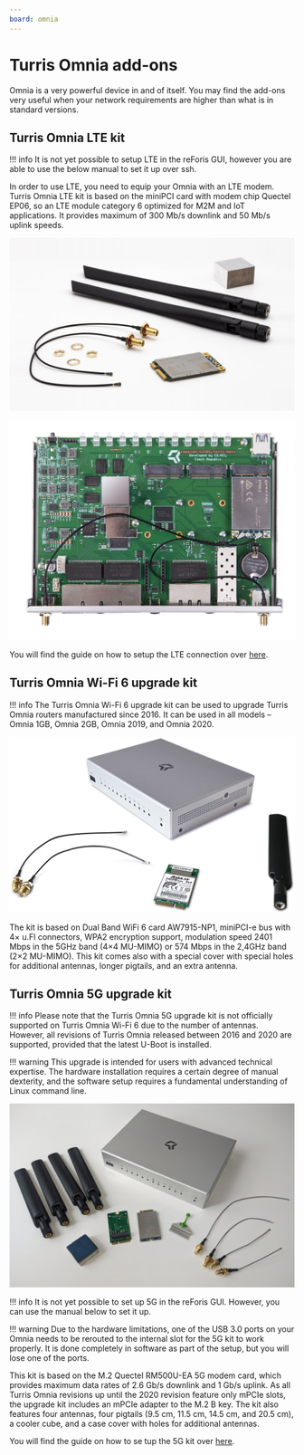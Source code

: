 ```yaml
---
board: omnia
---
```


# Turris Omnia add-ons

Omnia is a very powerful device in and of itself. You may find the add-ons very
useful when your network requirements are higher than what is in standard
versions.

## Turris Omnia LTE kit

!!! info
    It is not yet possible to setup LTE in the reForis GUI, however you are
    able to use the below manual to set it up over ssh.

In order to use LTE, you need to equip your Omnia with an LTE modem.
Turris Omnia LTE kit is based on the miniPCI card with modem chip Quectel EP06,
so an LTE module category 6 optimized for M2M and IoT applications. It provides
maximum of 300 Mb/s downlink and 50 Mb/s uplink speeds.

![Turris Omnia LTE kit](turris-omnia-lte-upgrade-kit.jpg)

![Turris Omnia board with LTE kit](turris-omnia-lte-board.jpg)

You will find the guide on how to setup the LTE connection
over [here](../../../geek/lte/index.md).

## Turris Omnia Wi-Fi 6 upgrade kit

!!! info
    The Turris Omnia Wi-Fi 6 upgrade kit can be used to upgrade Turris Omnia
    routers manufactured since 2016. It can be used in all models – Omnia
    1GB, Omnia 2GB, Omnia 2019, and Omnia 2020.

![Turris Omnia Wi-Fi 6 Upgrade kit](turris-omnia-wifi-6-upgrade-kit.jpg)

The kit is based on Dual Band WiFi 6 card AW7915-NP1,
miniPCI-e bus with 4× u.Fl connectors, WPA2 encryption support,
modulation speed 2401 Mbps in the 5GHz band (4×4 MU-MIMO)
or 574 Mbps in the 2,4GHz band (2×2 MU-MIMO).
This kit comes also with a special cover with special holes for additional
antennas, longer pigtails, and an extra antenna.

## Turris Omnia 5G upgrade kit

!!! info
    Please note that the Turris Omnia 5G upgrade kit is not officially
    supported on Turris Omnia Wi-Fi 6 due to the number of antennas. However,
    all revisions of Turris Omnia released between 2016 and 2020 are supported,
    provided that the latest U-Boot is installed.

!!! warning
    This upgrade is intended for users with advanced technical expertise.
    The hardware installation requires a certain degree of manual dexterity,
    and the software setup requires a fundamental understanding of Linux
    command line.

![Turris Omnia 5G upgrade kit](turris-omnia-5g-upgrade-kit.jpg)

!!! info
    It is not yet possible to set up 5G in the reForis GUI. However, you can
    use the manual below to set it up.

!!! warning
    Due to the hardware limitations, one of the USB 3.0 ports on your Omnia
    needs to be rerouted to the internal slot for the 5G kit to work properly. It is
    done completely in software as part of the setup, but you will lose one of
    the ports.

This kit is based on the M.2 Quectel RM500U-EA 5G modem card, which provides
maximum data rates of 2.6 Gb/s downlink and 1 Gb/s uplink. As all Turris Omnia
revisions up until the 2020 revision feature only mPCIe slots, the upgrade kit
includes an mPCIe adapter to the M.2 B key. The kit also features four antennas,
four pigtails (9.5 cm, 11.5 cm, 14.5 cm, and 20.5 cm), a cooler cube, and a
case cover with holes for additional antennas.

You will find the guide on how to se tup the 5G kit over [here](../5g.md).
